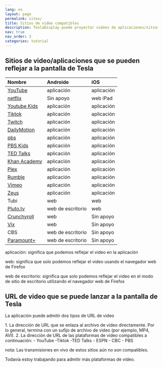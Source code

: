 ```yaml
---
lang: es
layout: page
permalink: sites/
title: Sitios de video compatibles
description: TeslaDisplay puede proyectar videos de aplicaciones/sitios compatibles (YouTube,Tiktok) a Tesla.
nav: true
nav_order: 3
categories: tutorial
---
```

<!-- _pages/sites.md -->
## Sitios de video/aplicaciones que se pueden reflejar a la pantalla de Tesla

| Nombre| Androide| iOS           |
| :-----------| :------------| :------------|
| <a href='/youtube'> YouTube </a>| aplicación| aplicación|
| <a href='/netflix'> netflix </a>| Sin apoyo| web iPad|
| <a href='/demo-youtube-kids'>Youtube Kids</a>| aplicación| aplicación|
| <a href='/tiktok'>Tiktok</a>| aplicación| aplicación|
| <a href='/demo-twitch'>Twitch</a>| aplicación| aplicación|
| <a href='/demo-dailymotion'>DailyMotion</a>| aplicación| aplicación|
| <a href='/demo-pbs'> pbs </a>| aplicación| aplicación|
| <a href='/demo-pbskids'>PBS Kids</a>| aplicación| aplicación|
| <a href='/demo-ted'>TED Talks</a>| aplicación| aplicación|
| <a href='/demo-khan'> Khan Academy </a>| aplicación| aplicación|
| <a href='/demo-plex'>Plex</a>| aplicación| aplicación|
| <a href='/demo-rumble'>Rumble</a>| aplicación| aplicación|
| <a href='/demo-vimeo'>Vimeo</a>| aplicación| aplicación|
| <a href='/demo-zeus'>Zeus</a>| aplicación| aplicación|
| Tubi         | web| web|
| <a href='/demo-pluto'>Pluto.tv</a>| web de escritorio| web|
| <a href='/demo-crunchyroll'>Crunchyroll</a>| web| Sin apoyo|
| <a href='/demo-vix'>Vix</a>| web| Sin apoyo|
| CBS| web de escritorio| Sin apoyo|
| <a href='/demo-paramount'>Paramount+</a>| web de escritorio| Sin apoyo|

<p> aplicación: significa que podemos reflejar el video en la aplicación </p>
<p> web: significa que solo podemos reflejar el video usando el navegador web de Firefox </p>
<p> web de escritorio: significa que solo podemos reflejar el video en el modo de sitio de escritorio utilizando el navegador web de Firefox </p>


## URL de video que se puede lanzar a la pantalla de Tesla
<p name= "video_url"  id= "video_url" >
La aplicación puede admitir dos tipos de URL de video
</p>
1. La dirección de URL que se enlaza al archivo de video directamente. Por lo general, termina con un sufijo de archivo de video (por ejemplo, MP4, AVI).
2. La dirección de URL de las plataformas de video compatibles a continuación:
  - YouTube
  -Tiktok
  -TED Talks
  - ESPN
  - CBC
  - PBS

<p> nota: Las transmisiones en vivo de estos sitios aún no son compatibles. </p>
<p> Todavía estoy trabajando para admitir más plataformas de video. </p>

